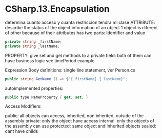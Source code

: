 # CSharp.13.Encapsulation

determina cuanto acceso y cuanta restriccion tendra mi clase
ATTRIBUTE:  describe the status of the object
            information of an object
            1 object is diferent of other because of their attributes
            has two parts: Identifier and value
            
```csharp
private string _firstName;
private string _lastName;
```

PROPERTY:   give set and get methods to a private field: both of them can have business logic
            see timePeriod example
            
Expression Body definitions: single line statement, ver Person.cs
```csharp
public string GetName () => $"{_firstName} {_lastName}";
```

autoimplemented properties: 
```csharp
public type NameProperty { get; set; }
```

Access Modifiers: 

public: all objects can access, inherited, non inherited, outside of the assembly
private: only the object have access
internal: only the objects of the assembly can use
protected: same object and inherited objects
sealed: cant have childs
